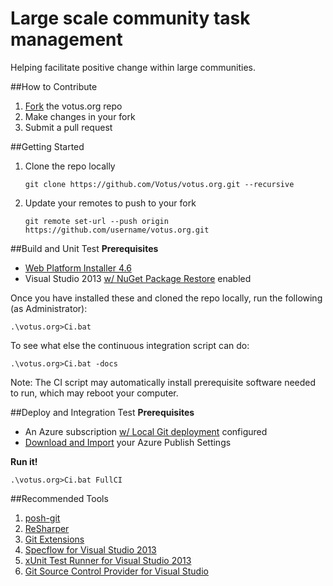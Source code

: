 Large scale community task management
============================================

Helping facilitate positive change within large communities.

##How to Contribute

1. [Fork](https://help.github.com/articles/fork-a-repo) the votus.org repo
2. Make changes in your fork
3. Submit a pull request

##Getting Started

1. Clone the repo locally

    `git clone https://github.com/Votus/votus.org.git --recursive`

2. Update your remotes to push to your fork

    `git remote set-url --push origin https://github.com/username/votus.org.git`

##Build and Unit Test
**Prerequisites**
- [Web Platform Installer 4.6](http://www.microsoft.com/web/downloads/platform.aspx)
- Visual Studio 2013 [w/ NuGet Package Restore](http://docs.nuget.org/docs/workflows/using-nuget-without-committing-packages) enabled

Once you have installed these and cloned the repo locally, run the following (as Administrator):

    .\votus.org>Ci.bat

To see what else the continuous integration script can do:

    .\votus.org>Ci.bat -docs

Note: The CI script may automatically install prerequisite software needed to run, which may reboot your computer.

##Deploy and Integration Test
**Prerequisites**
- An Azure subscription [w/ Local Git deployment](http://www.windowsazure.com/en-us/develop/net/common-tasks/publishing-with-git) configured
- [Download and Import](http://msdn.microsoft.com/en-us/library/dn385850.aspx) your Azure Publish Settings

**Run it!**

    .\votus.org>Ci.bat FullCI

##Recommended Tools

1. [posh-git](https://github.com/dahlbyk/posh-git)
1. [ReSharper](http://www.jetbrains.com/resharper/download/)
2. [Git Extensions](https://code.google.com/p/gitextensions/)
3. [Specflow for Visual Studio 2013](http://visualstudiogallery.msdn.microsoft.com/9915524d-7fb0-43c3-bb3c-a8a14fbd40ee)
4. [xUnit Test Runner for Visual Studio 2013](http://visualstudiogallery.msdn.microsoft.com/463c5987-f82b-46c8-a97e-b1cde42b9099)
5. [Git Source Control Provider for Visual Studio](http://visualstudiogallery.msdn.microsoft.com/63a7e40d-4d71-4fbb-a23b-d262124b8f4c)
